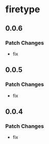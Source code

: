 # firetype

## 0.0.6

### Patch Changes

- fix

## 0.0.5

### Patch Changes

- fix

## 0.0.4

### Patch Changes

- fix
